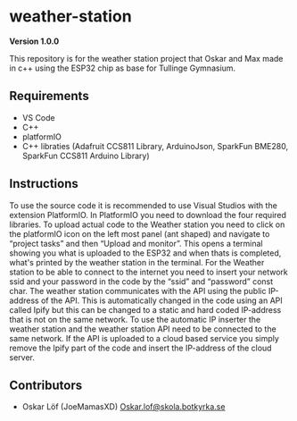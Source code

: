# weather-station

**Version 1.0.0**

This repository is for the weather station project that Oskar and Max made in c++ using the ESP32 chip as base for Tullinge Gymnasium. 


## Requirements
- VS Code
- C++
- platformIO 
- C++ libraties (Adafruit CCS811 Library, ArduinoJson, SparkFun BME280, SparkFun CCS811 Arduino Library)

## Instructions

To use the source code it is recommended to use Visual Studios with the extension PlatformIO. In PlatformIO you need to download the four required libraries. To upload actual code to the Weather station you need to click on the platformIO icon on the left most panel (ant shaped) and navigate to “project tasks” and then “Upload and monitor”. This opens a terminal showing you what is uploaded to the ESP32 and when thats is completed, what's printed by the weather station in the terminal. For the Weather station to be able to connect to the internet you need to insert your network ssid and your password in the code by the “ssid” and “password” const char. The weather station communicates with the API using the public IP-address of the API. This is automatically changed in the code using an API called Ipify but this can be changed to a static and hard coded IP-address that is not on the same network. To use the automatic IP inserter the weather station and the weather station API need to be connected to the same network. If the API is uploaded to a cloud based service you simply remove the Ipify part of the code and insert the IP-address of the cloud server.


## Contributors
- Oskar Löf (JoeMamasXD) <Oskar.lof@skola.botkyrka.se>

